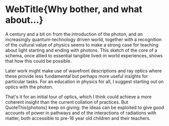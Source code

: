 # WebTitle{Why bother, and what about...}

A century and a bit on from the introduction of the photon, and an increasingly quantum-technology driven world, together with a recognition of the cultural value of physics seems to make a strong case for teaching about light starting and ending with photons. This sketch of the core of a schema, once allied to essential tangible lived-in world experiences, shows that how this could be possible.

Later work might make use of wavefront descriptions and ray optics where these provide less fundamental but perhaps more useful insights for particular tasks. For an education in physics for all, I suggest starting out on optics with the photon.

That's it for an initial tour of optics, which I think could achieve a more coherent insight than the current collation of practices. But QuoteThis{photons} keep on giving: the ideas can be exploited to give good accounts of power in pathways and of the interactions of radiations with matter, both accessible to pre-16 year old children and their teachers.
